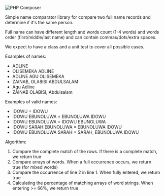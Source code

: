 ![PHP Composer](https://github.com/smskin/name-comparator/workflows/PHP%20Composer/badge.svg)

Simple name comparator library for compare two full name records and determine if it's the same person.

Full name can have different length and words count (1-4 words) and words order (first/middle/last name) and can contain commas/dots/extra spaces.

We expect to have a class and a unit test to cover all possible cases.

Examples of names:
- ADLINE
- OLISEMEKA ADLINE
- ADLINE AGU OLISEMEKA
- ZAINAB, OLABISI ABDULSALAM
- Agu Adline
- ZAINAB OLABISI, Abdulsalam

Examples of valid names:
- IDOWU = IDOWU
- IDOWU EBUNOLUWA = EBUNOLUWA IDOWU
- IDOWU EBUNOLUWA = IDOWU EBUNOLUWA
- IDOWU SARAH EBUNOLUWA = EBUNOLUWA IDOWU
- IDOWU EBUNOLUWA SARAH = SARAH, EBUNOLUWA IDOWU

Algorithm:
1. Compare the complete match of the rows. If there is a complete match, we return true
2. Compare arrays of words. When a full occurrence occurs, we return true (for mixed words)
3. Compare the occurrence of line 2 in line 1. When fully entered, we return true
4. Calculating the percentage of matching arrays of word strings. When entering >= 66%, we return true